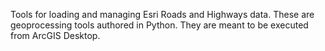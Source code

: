 Tools for loading and managing Esri Roads and Highways data. These are geoprocessing tools authored in Python. They are meant to be executed from ArcGIS Desktop.